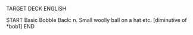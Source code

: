 TARGET DECK
ENGLISH

START
Basic
Bobble
Back: n. Small woolly ball on a hat etc. [diminutive of *bob1]
END
